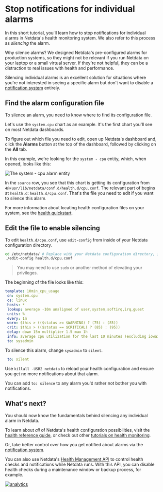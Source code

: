 # Stop notifications for individual alarms

In this short tutorial, you'll learn how to stop notifications for individual alarms in Netdata's health
monitoring system. We also refer to this process as _silencing_ the alarm.

Why silence alarms? We designed Netdata's pre-configured alarms  for production systems, so they might not be 
relevant if you run Netdata on your laptop or a small virtual server. If they're not helpful, they can be a distraction
to real issues with health and performance.

Silencing individual alarms is an excellent solution for situations where you're not interested in seeing a specific
alarm but don't want to disable a [notification system](../notifications/README.md) entirely. 

## Find the alarm configuration file

To silence an alarm, you need to know where to find its configuration file.

Let's use the `system.cpu` chart as an example. It's the first chart you'll see on most Netdata dashboards.

To figure out which file you need to edit, open up Netdata's dashboard and, click the **Alarms** button at the top
of the dashboard, followed by clicking on the **All** tab.

In this example, we're looking for the `system - cpu` entity, which, when opened, looks like this:

![The system - cpu alarm
entity](https://user-images.githubusercontent.com/1153921/67034648-ebb4cc80-f0cc-11e9-9d49-1023629924f5.png)

In the `source` row, you see that this chart is getting its configuration from
`4@/usr/lib/netdata/conf.d/health.d/cpu.conf`. The relevant part of begins at `health.d`: `health.d/cpu.conf`. That's
the file you need to edit if you want to silence this alarm.

For more information about locating health configuration files on your system, see the [health
quickstart](../QUICKSTART.md#locate-health-configuration-files).

## Edit the file to enable silencing

To edit `health.d/cpu.conf`, use `edit-config` from inside of your Netdata configuration directory.

```bash
cd /etc/netdata/ # Replace with your Netdata configuration directory, if not /etc/netdata/
./edit-config health.d/cpu.conf
```

> You may need to use `sudo` or another method of elevating your privileges.

The beginning of the file looks like this:

```yaml
template: 10min_cpu_usage
 on: system.cpu
 os: linux
 hosts: *
 lookup: average -10m unaligned of user,system,softirq,irq,guest
 units: %
 every: 1m
 warn: $this > (($status >= $WARNING) ? (75) : (85))
 crit: $this > (($status == $CRITICAL) ? (85) : (95))
 delay: down 15m multiplier 1.5 max 1h
 info: average cpu utilization for the last 10 minutes (excluding iowait, nice and steal)
 to: sysadmin
```

To silence this alarm, change `sysadmin` to `silent`.

```yaml
 to: silent
```

Use `killall -USR2 netdata` to reload your health configuration and ensure you get no more notifications about that
alarm.

You can add `to: silence` to any alarm you'd rather not bother you with notifications.

## What's next?

You should now know the fundamentals behind silencing any individual alarm in Netdata.

To learn about _all_ of Netdata's health configuration possibilities, visit the [health reference
guide](../REFERENCE.md), or check out other [tutorials on health monitoring](../README.md#tutorials).

Or, take better control over how you get notified about alarms via the [notification
system](../notifications/README.md).

You can also use Netdata's [Health Management API](../../web/api/health/README.md#health-management-api) to control
health checks and notifications while Netdata runs. With this API, you can disable health checks during a maintenance
window or backup process, for example.

[![analytics](https://www.google-analytics.com/collect?v=1&aip=1&t=pageview&_s=1&ds=github&dr=https%3A%2F%2Fgithub.com%2Fnetdata%2Fnetdata&dl=https%3A%2F%2Fmy-netdata.io%2Fgithub%2Fhealth%2Ftutorials%2Fstop-notifications-alarms%2F&_u=MAC~&cid=5792dfd7-8dc4-476b-af31-da2fdb9f93d2&tid=UA-64295674-3)](<>)
